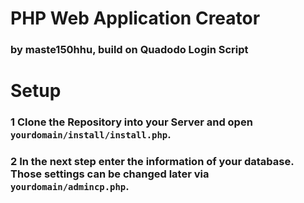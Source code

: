 # PHP Web Application Creator 
### by maste150hhu, build on Quadodo Login Script

# Setup

### 1 Clone the Repository into your Server and open `yourdomain/install/install.php`.

### 2 In the next step enter the information of your database. Those settings can be changed later via `yourdomain/admincp.php`.

